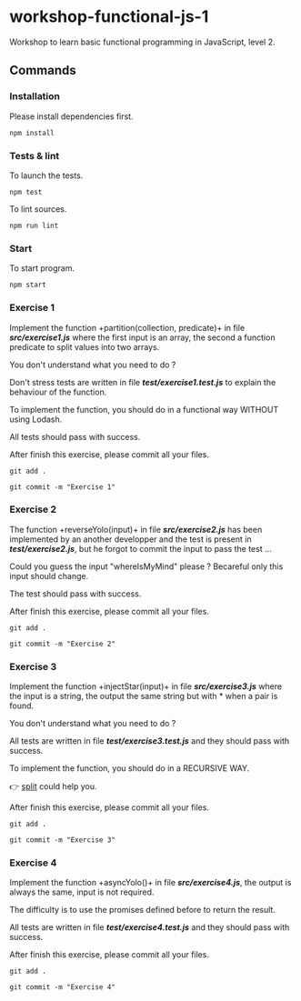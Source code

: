 # workshop-functional-js-1

Workshop to learn basic functional programming in JavaScript, level 2.

## Commands

### Installation

Please install dependencies first.

	npm install

### Tests & lint

To launch the tests.

	npm test

To lint sources.

	npm run lint

### Start

To start program.

	npm start

### Exercise 1

Implement the function +partition(collection, predicate)+ in file **_src/exercise1.js_** where the first input is an array, the second a function predicate to split values into two arrays.

You don't understand what you need to do ?

Don't stress tests are written in file **_test/exercise1.test.js_** to explain the behaviour of the function.

To implement the function, you should do in a functional way WITHOUT using Lodash.

All tests should pass with success.

After finish this exercise, please commit all your files.

	git add .

	git commit -m "Exercise 1"

### Exercise 2

The function +reverseYolo(input)+ in file **_src/exercise2.js_** has been implemented by an another developper and the test is present in **_test/exercise2.js_**, but he forgot to commit the input to pass the test ...

Could you guess the input "whereIsMyMind" please ? Becareful only this input should change.

The test should pass with success.

After finish this exercise, please commit all your files.

	git add .

	git commit -m "Exercise 2"

### Exercise 3

Implement the function +injectStar(input)+ in file **_src/exercise3.js_** where the input is a string, the output the same string but with * when a pair is found.

You don't understand what you need to do ?

All tests are written in file **_test/exercise3.test.js_** and they should pass with success.

To implement the function, you should do in a RECURSIVE WAY.

:point_right: [split](https://developer.mozilla.org/fr/docs/Web/JavaScript/Reference/Objets_globaux/String/split) could help you.

After finish this exercise, please commit all your files.

	git add .

	git commit -m "Exercise 3"

### Exercise 4

Implement the function +asyncYolo()+ in file **_src/exercise4.js_**, the output is always the same, input is not required.

The difficulty is to use the promises defined before to return the result.

All tests are written in file **_test/exercise4.test.js_** and they should pass with success.

After finish this exercise, please commit all your files.

	git add .

	git commit -m "Exercise 4"
